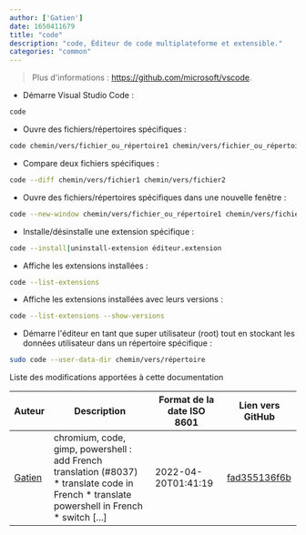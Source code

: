 ```yaml
---
author: ['Gatien']
date: 1650411679
title: "code"
description: "code, Éditeur de code multiplateforme et extensible."
categories: "common"
---
```

> Plus d'informations : <https://github.com/microsoft/vscode>.

- Démarre Visual Studio Code :

```bash
code
```

- Ouvre des fichiers/répertoires spécifiques :

```bash
code chemin/vers/fichier_ou_répertoire1 chemin/vers/fichier_ou_répertoire2 ...
```

- Compare deux fichiers spécifiques :

```bash
code --diff chemin/vers/fichier1 chemin/vers/fichier2
```

- Ouvre des fichiers/répertoires spécifiques dans une nouvelle fenêtre :

```bash
code --new-window chemin/vers/fichier_ou_répertoire1 chemin/vers/fichier_ou_répertoire2 ...
```

- Installe/désinstalle une extension spécifique :

```bash
code --install|uninstall-extension éditeur.extension
```

- Affiche les extensions installées :

```bash
code --list-extensions
```

- Affiche les extensions installées avec leurs versions :

```bash
code --list-extensions --show-versions
```

- Démarre l'éditeur en tant que super utilisateur (root) tout en stockant les données utilisateur dans un répertoire spécifique :

```bash
sudo code --user-data-dir chemin/vers/répertoire
```
Liste des modifications apportées à cette documentation


Auteur | Description | Format de la date ISO 8601 | Lien vers GitHub
------|-----|-----|-----
[Gatien](mailto:Gatien.vilain@outlook.fr) | chromium, code, gimp, powershell : add French translation (#8037) * translate code in French * translate powershell in French * switch [...] | 2022-04-20T01:41:19 | [fad355136f6b](https://github.com/tldr-pages/tldr/commit/fad355136f6b12812e588e2d05b9dec91dd88f8b)

